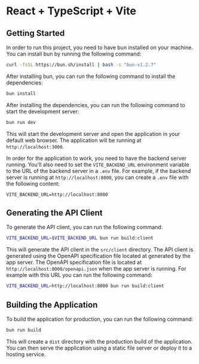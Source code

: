 # React + TypeScript + Vite

## Getting Started

In order to run this project, you need to have bun installed on your machine. You can install bun by running the following command:

```bash
curl -fsSL https://bun.sh/install | bash -s "bun-v1.2.7"
```
After installing bun, you can run the following command to install the dependencies:

```bash
bun install
```
After installing the dependencies, you can run the following command to start the development server:

```bash
bun run dev
```
This will start the development server and open the application in your default web browser. The application will be running at `http://localhost:3000`.

In order for the application to work, you need to have the backend server running. You'll also need to set the `VITE_BACKEND_URL` environment variable to the URL of the backend server in a `.env` file. For example, if the backend server is running at `http://localhost:8000`, you can create a `.env` file with the following content:

```env
VITE_BACKEND_URL=http://localhost:8000
```


## Generating the API Client
To generate the API client, you can run the following command:

```bash
VITE_BACKEND_URL=$VITE_BACKEND_URL bun run build:client
```
This will generate the API client in the `src/client` directory. The API client is generated using the OpenAPI specification file located at generated by the app server. The OpenAPI specification file is located at `http://localhost:8000/openapi.json` when the app server is running. For example with this URL you can run the following command:

```bash
VITE_BACKEND_URL=http://localhost:8000 bun run build:client
```

## Building the Application
To build the application for production, you can run the following command:

```bash
bun run build
```
This will create a `dist` directory with the production build of the application. You can then serve the application using a static file server or deploy it to a hosting service.
